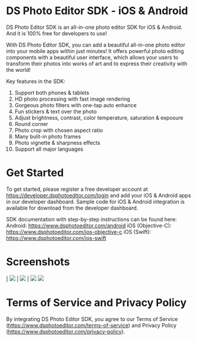 # DS Photo Editor SDK - iOS & Android

DS Photo Editor SDK is an all-in-one photo editor SDK for iOS & Android. And it is 100% free for developers to use!

With DS Photo Editor SDK, you can add a beautiful all-in-one photo editor into your mobile apps within just minutes! It offers powerful photo editing components with a beautiful user interface, which allows your users to transform their photos into works of art and to express their creativity with the world!

Key features in the SDK:
1. Support both phones & tablets
2. HD photo processing with fast image rendering
3. Gorgeous photo filters with one-tap auto enhance
4. Fun stickers & text over the photo
5. Adjust brightness, contrast, color temperature, saturation & exposure
6. Round corner
7. Photo crop with chosen aspect ratio
8. Many bulit-in photo frames
9. Photo vignette & sharpness effects
10. Support all major languages

# Get Started

To get started, please register a free developer account at https://developer.dsphotoeditor.com/login and add your iOS & Android apps in our developer dashboard. Sample code for iOS & Android integration is available for download from the developer dashboard.

SDK documentation with step-by-step instructions can be found here:
Android: https://www.dsphotoeditor.com/android
iOS (Objective-C): https://www.dsphotoeditor.com/ios-objective-c
iOS (Swift): https://www.dsphotoeditor.com/ios-swift

# Screenshots

| ![](screenshots/screenshot-1.png) | ![](screenshots/screenshot-2.png) |
![](screenshots/screenshot-3.png)
![](screenshots/screenshot-4.png)

# Terms of Service and Privacy Policy

By integrating DS Photo Editor SDK, you agree to our Terms of Service (https://www.dsphotoeditor.com/terms-of-service) and Privacy Policy (https://www.dsphotoeditor.com/privacy-policy). 